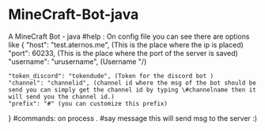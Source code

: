 # MineCraft-Bot-java
A MineCraft Bot - java
#help :
On config file you can see there are options like 
{
    "host": "test.aternos.me", (This is the place where the ip is placed)
    "port": 60233, (This is the place where the port of the server is saved)
    "username": "urusername", (Username "/)

    "token_discord": "tokendude", (Token for the discord bot )
    "channel": "channelid", (channel id where the msg of the bot should be send you can simply get the channel id by typing \#channelname then it will send you the channel id.)
    "prefix": "#" (you can customize this prefix)
}
#commands:
on process
. #say message this will send msg to the server :)